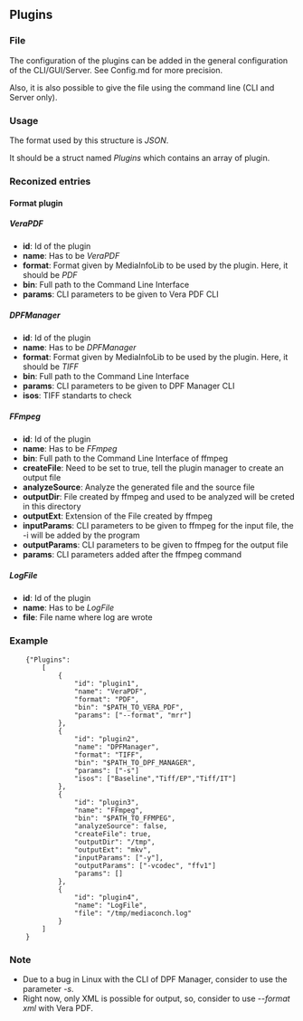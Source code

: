 ## Plugins

### File

The configuration of the plugins can be added in the general configuration of the CLI/GUI/Server.
See Config.md for more precision.

Also, it is also possible to give the file using the command line (CLI and Server only).


### Usage

The format used by this structure is *JSON*.

It should be a struct named *Plugins* which contains an array of plugin.


### Reconized entries

#### Format plugin

##### VeraPDF

* **id**:     Id of the plugin
* **name**:   Has to be *VeraPDF*
* **format**: Format given by MediaInfoLib to be used by the plugin. Here, it should be *PDF*
* **bin**:    Full path to the Command Line Interface
* **params**: CLI parameters to be given to Vera PDF CLI

##### DPFManager

* **id**:     Id of the plugin
* **name**:   Has to be *DPFManager*
* **format**: Format given by MediaInfoLib to be used by the plugin. Here, it should be *TIFF*
* **bin**:    Full path to the Command Line Interface
* **params**: CLI parameters to be given to DPF Manager CLI
* **isos**:   TIFF standarts to check

##### FFmpeg

* **id**:            Id of the plugin
* **name**:          Has to be *FFmpeg*
* **bin**:           Full path to the Command Line Interface of ffmpeg
* **createFile**:    Need to be set to true, tell the plugin manager to create an output file
* **analyzeSource**: Analyze the generated file and the source file
* **outputDir**:     File created by ffmpeg and used to be analyzed will be creted in this directory
* **outputExt**:     Extension of the File created by ffmpeg
* **inputParams**:   CLI parameters to be given to ffmpeg for the input file, the -i will be added by the program
* **outputParams**:  CLI parameters to be given to ffmpeg for the output file
* **params**:        CLI parameters added after the ffmpeg command

##### LogFile

* **id**:   Id of the plugin
* **name**: Has to be *LogFile*
* **file**: File name where log are wrote

### Example

```
    {"Plugins":
        [
            {
                "id": "plugin1",
                "name": "VeraPDF",
                "format": "PDF",
                "bin": "$PATH_TO_VERA_PDF",
                "params": ["--format", "mrr"]
            },
            {
                "id": "plugin2",
                "name": "DPFManager",
                "format": "TIFF",
                "bin": "$PATH_TO_DPF_MANAGER",
                "params": ["-s"]
                "isos": ["Baseline","Tiff/EP","Tiff/IT"]
            },
            {
                "id": "plugin3",
                "name": "FFmpeg",
                "bin": "$PATH_TO_FFMPEG",
                "analyzeSource": false,
                "createFile": true,
                "outputDir": "/tmp",
                "outputExt": "mkv",
                "inputParams": ["-y"],
                "outputParams": ["-vcodec", "ffv1"]
                "params": []
            },
            {
                "id": "plugin4",
                "name": "LogFile",
                "file": "/tmp/mediaconch.log"
            }
        ]
    }
```

### Note

* Due to a bug in Linux with the CLI of DPF Manager, consider to use the parameter *-s*.
* Right now, only XML is possible for output, so, consider to use *--format xml* with Vera PDF.
